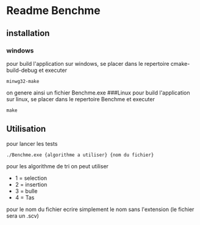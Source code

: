 # Readme Benchme 
## installation
### windows
pour build l'application sur windows, se placer dans le repertoire cmake-build-debug
et executer 
```shell
minwg32-make
```
on genere ainsi un fichier Benchme.exe
###Linux
pour build l'application sur linux, se placer dans le repertoire Benchme
et executer 
```shell
make
```
## Utilisation
pour lancer les tests 
```shell
./Benchme.exe {algorithme a utiliser} {nom du fichier}
```
pour les algorithme de tri on peut utiliser
* 1 = selection
* 2 = insertion
* 3 = bulle
* 4 = Tas

pour le nom du fichier ecrire simplement le nom sans l'extension (le fichier sera un .scv)
